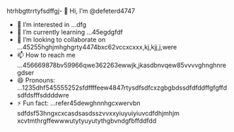htrhbgttrrtyfsdffgj- 👋 Hi, I’m @defeterd4747
- 👀 I’m interested in ...dfg
- 🌱 I’m currently learning ...45egdgfdf
- 💞️ I’m looking to collaborate on ...45255hghjmhghgrty4474bxc62vccxcxxx,kj,kjj,j,were
- 📫 How to reach me ...456669878bv59966qwe362263ewwjk,jkasdbnvqew85vvvvghnghnregdser
- 😄 Pronouns: ...1235dhf545555252sfdffffeew4847rtysdfsdfcxzgbgbdssdfdfddffgfgffdsdfdsfffsddddwre
- ⚡ Fun fact: ...refer45dewghnnhgcxwervbn
sdfdsf53hngxcxcasdsasdsszvvxxyiuyuiyiuvcdfdhjmhjm
xcvtmthrgffewwwutytyuyutythgbvndgfbffddfdd
<!---ddd15345dsfsesessytythtgbvjhm
defeterd/defeterd is a ✨ special ✨ repository because its `README.md` (this file) juyappears on your GitHub profile.366bgfjmydsrewwefdssdsjxcvxcv
You can click the Preview link to take a look at your changes.58mhjhjhg
--->
